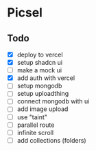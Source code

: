 # Picsel

## Todo

- [x] deploy to vercel
- [x] setup shadcn ui
- [ ] make a mock ui
- [x] add auth with vercel
- [ ] setup mongodb
- [ ] setup uploadthing
- [ ] connect mongodb with ui
- [ ] add image upload
- [ ] use "taint"
- [ ] parallel route
- [ ] infinite scroll
- [ ] add collections (folders)